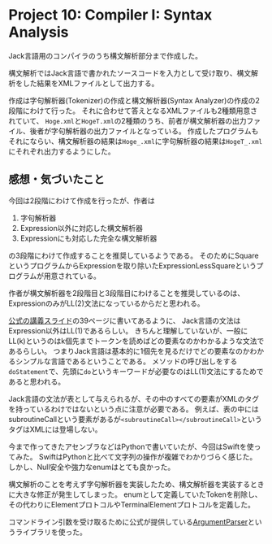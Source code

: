 # Project 10: Compiler I: Syntax Analysis

Jack言語用のコンパイラのうち構文解析部分まで作成した。

構文解析ではJack言語で書かれたソースコードを入力として受け取り、構文解析をした結果をXMLファイルとして出力する。

作成は字句解析器(Tokenizer)の作成と構文解析器(Syntax Analyzer)の作成の2段階にわけて行った。
それに合わせて答えとなるXMLファイルも2種類用意されていて、
`Hoge.xml`と`HogeT.xml`の2種類のうち、前者が構文解析器の出力ファイル、後者が字句解析器の出力ファイルとなっている。
作成したプログラムもそれにならい、構文解析器の結果は`Hoge_.xml`に字句解析器の結果は`HogeT_.xml`にそれぞれ出力するようにした。

## 感想・気づいたこと

今回は2段階にわけて作成を行ったが、作者は

1. 字句解析器
2. Expression以外に対応した構文解析器
3. Expressionにも対応した完全な構文解析器

の3段階にわけて作成することを推奨しているようである。
そのためにSquareというプログラムからExpressionを取り除いたExpressionLessSquareというプログラムが用意されている。

作者が構文解析器を2段階目と3段階目にわけることを推奨しているのは、
ExpressionのみがLL(2)文法になっているからだと思われる。

[公式の講義スライド](https://drive.google.com/file/d/1CM_w6cxQpYnYHcP-OhNkNU6oD5rMnjzv/view)の39ページに書いてあるように、
Jack言語の文法はExpression以外はLL(1)であるらしい。
きちんと理解していないが、一般にLL(k)というのはk個先までトークンを読めばどの要素なのかわかるような文法であるらしい。
つまりJack言語は基本的に1個先を見るだけでどの要素なのかわかるシンプルな言語であるということである。
メソッドの呼び出しをする`doStatement`で、先頭に`do`というキーワードが必要なのはLL(1)文法にするためであると思われる。

Jack言語の文法が表として与えられるが、その中のすべての要素がXMLのタグを持っているわけではないという点に注意が必要である。
例えば、表の中にはsubroutineCallという要素があるが`<subroutineCall></subroutineCall>`というタグはXMLには登場しない。

今まで作ってきたアセンブラなどはPythonで書いていたが、今回はSwiftを使ってみた。
SwiftはPythonと比べて文字列の操作が複雑でわかりづらく感じた。
しかし、Null安全や強力なenumはとても良かった。

構文解析のことを考えず字句解析器を実装したため、構文解析器を実装するときに大きな修正が発生してしまった。
enumとして定義していたTokenを削除し、その代わりにElementプロトコルやTerminalElementプロトコルを定義した。

コマンドライン引数を受け取るために公式が提供している[ArgumentParser](https://github.com/apple/swift-argument-parser)というライブラリを使った。
